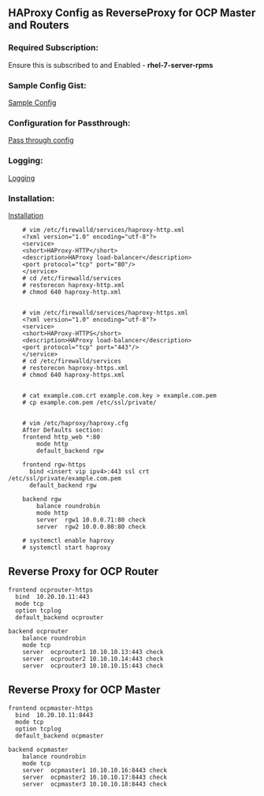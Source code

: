 ## HAProxy Config as ReverseProxy for OCP Master and Routers

### Required Subscription:
Ensure this is subscribed to and Enabled - **rhel-7-server-rpms**

### Sample Config Gist:
[Sample Config](https://gist.github.com/voduytuan/a919c408f61121b6dcc6)

### Configuration for Passthrough:
[Pass through config](https://kb.novaordis.com/index.php/HAProxy_SSL_Pass-Through_Configuration)

### Logging:
[Logging](https://www.percona.com/blog/2014/10/03/haproxy-give-me-some-logs-on-centos-6-5/)

### Installation:
[Installation](https://access.redhat.com/documentation/en-us/red_hat_enterprise_linux/7/html/load_balancer_administration/install_haproxy_example1)

```
	# vim /etc/firewalld/services/haproxy-http.xml
	<?xml version="1.0" encoding="utf-8"?>
	<service>
	<short>HAProxy-HTTP</short>
	<description>HAProxy load-balancer</description>
	<port protocol="tcp" port="80"/>
	</service>
	# cd /etc/firewalld/services
	# restorecon haproxy-http.xml
	# chmod 640 haproxy-http.xml


	# vim /etc/firewalld/services/haproxy-https.xml
	<?xml version="1.0" encoding="utf-8"?>
	<service>
	<short>HAProxy-HTTPS</short>
	<description>HAProxy load-balancer</description>
	<port protocol="tcp" port="443"/>
	</service>
	# cd /etc/firewalld/services
	# restorecon haproxy-https.xml
	# chmod 640 haproxy-https.xml


	# cat example.com.crt example.com.key > example.com.pem
	# cp example.com.pem /etc/ssl/private/


	# vim /etc/haproxy/haproxy.cfg
	After Defaults section:
	frontend http_web *:80
	    mode http
	    default_backend rgw

	frontend rgw­-https
	  bind <insert vip ipv4>:443 ssl crt /etc/ssl/private/example.com.pem
	  default_backend rgw

	backend rgw
	    balance roundrobin
	    mode http
	    server  rgw1 10.0.0.71:80 check
	    server  rgw2 10.0.0.80:80 check

	# systemctl enable haproxy
	# systemctl start haproxy

```
## Reverse Proxy for OCP Router
```
frontend ocprouter-https
  bind  10.20.10.11:443
  mode tcp
  option tcplog
  default_backend ocprouter

backend ocprouter
    balance roundrobin
    mode tcp
    server  ocprouter1 10.10.10.13:443 check
    server  ocprouter2 10.10.10.14:443 check
    server  ocprouter3 10.10.10.15:443 check
```
## Reverse Proxy for OCP Master
```
frontend ocpmaster-https
  bind  10.20.10.11:8443
  mode tcp
  option tcplog
  default_backend ocpmaster

backend ocpmaster
    balance roundrobin
    mode tcp
    server  ocpmaster1 10.10.10.16:8443 check
    server  ocpmaster2 10.10.10.17:8443 check
    server  ocpmaster3 10.10.10.18:8443 check
```
